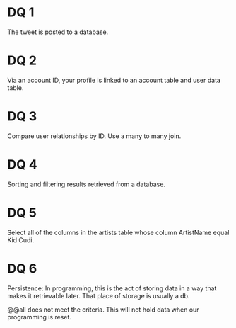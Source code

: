 # DQ 1

The tweet is posted to a database.

# DQ 2

Via an account ID, your profile is linked to an account table and user data table. 

# DQ 3

Compare user relationships by ID.  Use a many to many join.

# DQ 4

Sorting and filtering results retrieved from a database.

# DQ 5

Select all of the columns in the artists table whose column ArtistName equal Kid Cudi.

# DQ 6

Persistence: In programming, this is the act of storing data in a way that makes it retrievable later.  That place of storage is usually a db.

@@all does not meet the criteria.  This will not hold data when our programming is reset.